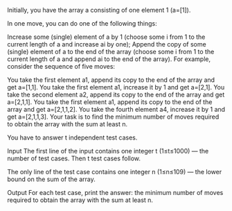 Initially, you have the array a consisting of one element 1 (a=[1]).

In one move, you can do one of the following things:

Increase some (single) element of a by 1 (choose some i from 1 to the current length of a and increase ai by one);
Append the copy of some (single) element of a to the end of the array (choose some i from 1 to the current length of a and append ai to the end of the array).
For example, consider the sequence of five moves:

You take the first element a1, append its copy to the end of the array and get a=[1,1].
You take the first element a1, increase it by 1 and get a=[2,1].
You take the second element a2, append its copy to the end of the array and get a=[2,1,1].
You take the first element a1, append its copy to the end of the array and get a=[2,1,1,2].
You take the fourth element a4, increase it by 1 and get a=[2,1,1,3].
Your task is to find the minimum number of moves required to obtain the array with the sum at least n.

You have to answer t independent test cases.

Input
The first line of the input contains one integer t (1≤t≤1000) — the number of test cases. Then t test cases follow.

The only line of the test case contains one integer n (1≤n≤109) — the lower bound on the sum of the array.

Output
For each test case, print the answer: the minimum number of moves required to obtain the array with the sum at least n.

